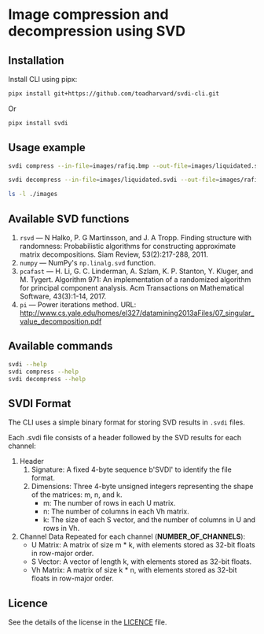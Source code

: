 # Image compression and decompression using SVD

## Installation
Install CLI using pipx:
```bash
pipx install git+https://github.com/toadharvard/svdi-cli.git
```
Or
```bash
pipx install svdi
```

## Usage example
```bash
svdi compress --in-file=images/rafiq.bmp --out-file=images/liquidated.svdi --compression=3 --method=numpy

svdi decompress --in-file=images/liquidated.svdi --out-file=images/rafiq2.bmp

ls -l ./images
```
## Available SVD functions
1. `rsvd` —  N Halko, P. G Martinsson, and J. A Tropp. Finding structure with randomness: Probabilistic algorithms for constructing approximate matrix decompositions. Siam Review, 53(2):217-288, 2011.
2. `numpy` — NumPy's `np.linalg.svd` function.
3. `pcafast` — H. Li, G. C. Linderman, A. Szlam, K. P. Stanton, Y. Kluger, and M. Tygert. Algorithm 971: An implementation of a randomized algorithm for principal component analysis. Acm Transactions on Mathematical Software, 43(3):1-14, 2017.
4. `pi` — Power iterations method. URL: http://www.cs.yale.edu/homes/el327/datamining2013aFiles/07_singular_value_decomposition.pdf


## Available commands
```bash
svdi --help
svdi compress --help
svdi decompress --help
```

## SVDI Format

The CLI uses a simple binary format for storing SVD results in `.svdi` files.

Each .svdi file consists of a header followed by the SVD results for each channel:

1. Header
   1. Signature: A fixed 4-byte sequence b'SVDI' to identify the file format.
   2. Dimensions: Three 4-byte unsigned integers representing the shape of the matrices: m, n, and k.
       * m: The number of rows in each U matrix.
       * n: The number of columns in each Vh matrix.
       * k: The size of each S vector, and the number of columns in U and rows in Vh.
2. Channel Data
   Repeated for each channel (**NUMBER_OF_CHANNELS**):
      * U Matrix: A matrix of size m * k, with elements stored as 32-bit floats in row-major order.
      * S Vector: A vector of length k, with elements stored as 32-bit floats.
      * Vh Matrix: A matrix of size k * n, with elements stored as 32-bit floats in row-major order.

## Licence
See the details of the license in the [LICENCE](./LICENCE) file.
